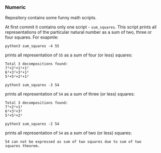 ### Numeric

Repository contains some funny math scripts.

At first commit it contains only one script - `sum_squares`. This script prints all representations of the particular natural number
as a sum of two, three or four squares. For exapmle:
```
python3 sum_squares -4 55
```
prints all representation of `55` as a sum of four (or less) squares:
```
Total 3 decompositions found:
7²+2²+1²+1²
6²+3²+3²+1²
5²+5²+2²+1²
```

```
python3 sum_squares -3 54
```
prints all representation of `54` as a sum of three (or less) squares:
```
Total 3 decompositions found:
7²+2²+1²
6²+3²+3²
5²+5²+2²
```

```
python3 sum_squares -2 54
```
prints all representation of `54` as a sum of two (or less) squares:
```
54 can not be expressed as sum of two squares due to sum of two squares theorem.
```
